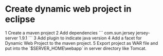 <h1>Create dynamic web project in eclipse</h1>
1 Create a maven project
2 Add dependencies
```
  <dependencies>
  	<dependency>
	    <groupId>com.sun.jersey</groupId>
	    <artifactId>jersey-server</artifactId>
	    <version>1.9.1</version>
	</dependency>
  </dependencies>
  ```
 3 Add plugin to indicate java version  
 4 Add a facet for Dynamic Web Project to the maven project.  
 5 Export project as WAR file and put into the `$SERVER_HOME\webapp` in server directory like Tomcat.
